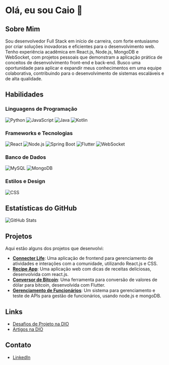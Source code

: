 # Olá, eu sou Caio 👋

## Sobre Mim
Sou desenvolvedor Full Stack em início de carreira, com forte entusiasmo por criar soluções inovadoras e eficientes para o desenvolvimento web. Tenho experiência acadêmica em React.js, Node.js, MongoDB e WebSocket, com projetos pessoais que demonstram a aplicação prática de conceitos de desenvolvimento front-end e back-end. Busco uma oportunidade para aplicar e expandir meus conhecimentos em uma equipe colaborativa, contribuindo para o desenvolvimento de sistemas escaláveis e de alta qualidade.

## Habilidades

### Linguagens de Programação
![Python](https://img.shields.io/badge/-Python-3776AB?style=flat&logo=python&logoColor=white)
![JavaScript](https://img.shields.io/badge/-JavaScript-F7DF1E?style=flat&logo=javascript&logoColor=black)
![Java](https://img.shields.io/badge/-Java-007396?style=flat&logo=java&logoColor=white)
![Kotlin](https://img.shields.io/badge/-Kotlin-7F52FF?style=flat&logo=kotlin&logoColor=white)

### Frameworks e Tecnologias
![React](https://img.shields.io/badge/-React-61DAFB?style=flat&logo=react&logoColor=black)
![Node.js](https://img.shields.io/badge/-Node.js-339933?style=flat&logo=node.js&logoColor=white)
![Spring Boot](https://img.shields.io/badge/-Spring%20Boot-6DB33F?style=flat&logo=spring&logoColor=white)
![Flutter](https://img.shields.io/badge/-Flutter-02569B?style=flat&logo=flutter&logoColor=white)
![WebSocket](https://img.shields.io/badge/-WebSocket-000000?style=flat&logo=websockets&logoColor=white)

### Banco de Dados
![MySQL](https://img.shields.io/badge/-MySQL-00758F?style=flat&logo=mysql&logoColor=white)
![MongoDB](https://img.shields.io/badge/-MongoDB-47A248?style=flat&logo=mongodb&logoColor=white)

### Estilos e Design
![CSS](https://img.shields.io/badge/-CSS-1572B6?style=flat&logo=css3&logoColor=white)

## Estatísticas do GitHub
![GitHub Stats](https://github-readme-stats.vercel.app/api?username=caioolima&show_icons=true&hide_title=false)

## Projetos
Aqui estão alguns dos projetos que desenvolvi:

- **[Connecter Life](https://github.com/caioolima/deploy-frontend)**: Uma aplicação de frontend para gerenciamento de atividades e interações com a comunidade, utilizando React.js e CSS.
- **[Recipe App](https://github.com/caioolima/recipe-app)**: Uma aplicação web com dicas de receitas deliciosas, desenvolvida com react.js.
- **[Conversor de Bitcoin](https://github.com/caioolima/Conversor_Bitcoin)**: Uma ferramenta para conversão de valores de dólar para bitcoin, desenvolvida com Flutter.
- **[Gerenciamento de Funcionários](https://github.com/caioolima/AS---Teste-API)**: Um sistema para gerenciamento e teste de APIs para gestão de funcionários, usando node.js e mongoDB.

## Links
- [Desafios de Projeto na DIO](https://www.digitalinnovation.one/challenges)
- [Artigos na DIO](https://www.digitalinnovation.one/articles)

## Contato
- [LinkedIn](https://www.linkedin.com/in/caiioocostaa/)

